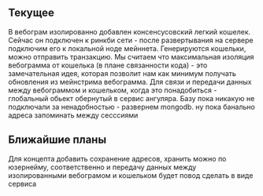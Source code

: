 ## Текущее
В вебограм изолированно добавлен консенсусовский легкий кошелек. Сейчас он подключен к ринкби сети - после развертывания на сервере подключим его к локальной ноде мейннета.
Генерируются кошельки, можно отправить транзакцию. Мы считаем что максимальная изоляция вебограмма от кошелька (в плане связанности кода) - это замечательная идея,  которая позволит нам как минимум получать обновления из мейнстрима вебограмма. Для связи и передачи данных между вебограммом и кошельком,  когда это понадобиться -  глобальный обьект обернутый в сервис ангуляра. Базу пока никакую не подключали за ненадобностью - развернем mongodb. ну пока банально адреса запоминать между сесссиями



## Ближайшие планы
Для концепта добавить сохранение адресов,  хранить можно по юзернейму,  соответственно и передачу данных между изолированными вебограмом и кошельком будет повод сделать в виде сервиса
